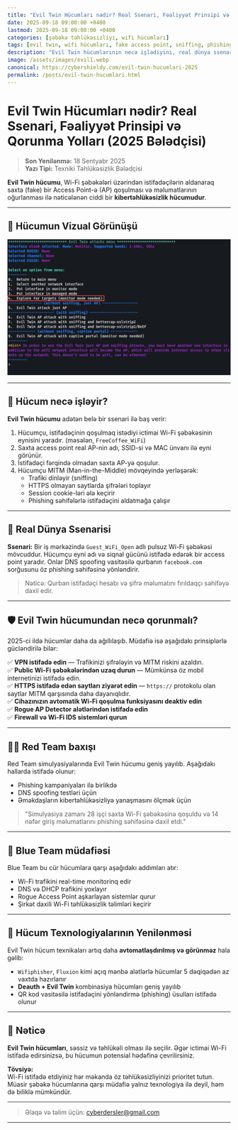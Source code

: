 ```yaml
---
title: "Evil Twin Hücumları nədir? Real Ssenari, Fəaliyyət Prinsipi və Qorunma Yolları (2025 Bələdçisi)"
date: 2025-09-18 09:00:00 +0400
lastmod: 2025-09-18 09:00:00 +0400
categories: [şəbəkə təhlükəsizliyi, wifi hücumları]
tags: [evil twin, wifi hücumları, fake access point, sniffing, phishing, red team, kibertəhlükəsizlik]
description: "Evil Twin hücumlarının necə işlədiyini, real dünya ssenarisində necə tətbiq edildiyini və bu hücumdan qorunma yollarını 2025-ci ilin təcrübəsinə əsasən öyrənin."
image: /assets/images/evil1.webp
canonical: https://cybershieldy.com/evil-twin-hucumlari-2025
permalink: /posts/evil-twin-hucumlari.html
---
```


# Evil Twin Hücumları nədir? Real Ssenari, Fəaliyyət Prinsipi və Qorunma Yolları (2025 Bələdçisi)

> **Son Yenilənmə:** 18 Sentyabr 2025  
> **Yazı Tipi:** Texniki Təhlükəsizlik Bələdçisi

**Evil Twin hücumu**, Wi-Fi şəbəkələri üzərindən istifadəçilərin aldanaraq saxta (fake) bir Access Point-ə (AP) qoşulması və məlumatlarının oğurlanması ilə nəticələnən ciddi bir **kibertəhlükəsizlik hücumudur**.

---

## 📸 Hücumun Vizual Görünüşü

![Evil Twin Hücumu nümunəsi](/assets/images/evil2.webp "Evil Twin Hücumu — Fake Access Point ilə real Wi-Fi təqlidi")

---

## 🧠 Hücum necə işləyir?

**Evil Twin hücumu** adətən belə bir ssenari ilə baş verir:

1. Hücumçu, istifadəçinin qoşulmaq istədiyi ictimai Wi-Fi şəbəkəsinin eynisini yaradır. (məsələn, `FreeCoffee_WiFi`)
2. Saxta access point real AP-nin adı, SSID-si və MAC ünvanı ilə eyni görünür.
3. İstifadəçi fərqində olmadan saxta AP-yə qoşulur.
4. Hücumçu MITM (Man-in-the-Middle) mövqeyində yerləşərək:
   - Trafiki dinləyir (sniffing)
   - HTTPS olmayan saytlarda şifrələri toplayır
   - Session cookie-ləri ələ keçirir
   - Phishing səhifələrlə istifadəçini aldatmağa çalışır

---

## 🎯 Real Dünya Ssenarisi

**Ssenari:** Bir iş mərkəzində `Guest_WiFi_Open` adlı pulsuz Wi-Fi şəbəkəsi mövcuddur. Hücumçu eyni adı və siqnal gücünü istifadə edərək bir access point yaradır. Onlar DNS spoofing vasitəsilə qurbanın `facebook.com` sorğusunu öz phishing səhifəsinə yönləndirir.

> Nəticə: Qurban istifadəçi hesabı və şifrə məlumatını fırıldaqçı səhifəyə daxil edir.

---

## 🛡️ Evil Twin hücumundan necə qorunmalı?

2025-ci ildə hücumlar daha da ağıllılaşıb. Müdafiə isə aşağıdakı prinsiplərlə gücləndirilə bilər:

✅ **VPN istifadə edin** — Trafikinizi şifrələyin və MITM riskini azaldın.  
✅ **Public Wi-Fi şəbəkələrindən uzaq durun** — Mümkünsə öz mobil internetinizi istifadə edin.  
✅ **HTTPS istifadə edən saytları ziyarət edin** — `https://` protokolu olan saytlar MITM qarşısında daha dayanıqlıdır.  
✅ **Cihazınızın avtomatik Wi-Fi qoşulma funksiyasını deaktiv edin**  
✅ **Rogue AP Detector alətlərindən istifadə edin**  
✅ **Firewall və Wi-Fi IDS sistemləri qurun**

---

## 👨‍💻 Red Team baxışı

Red Team simulyasiyalarında Evil Twin hücumu geniş yayılıb. Aşağıdakı hallarda istifadə olunur:

- Phishing kampaniyaları ilə birlikdə
- DNS spoofing testləri üçün
- Əməkdaşların kibertəhlükəsizliyə yanaşmasını ölçmək üçün

> "Simulyasiya zamanı 28 işçi saxta Wi-Fi şəbəkəsinə qoşuldu və 14 nəfər giriş məlumatlarını phishing səhifəsinə daxil etdi."

---

## 🔐 Blue Team müdafiəsi

Blue Team bu cür hücumlara qarşı aşağıdakı addımları atır:

- Wi-Fi trafikini real-time monitorinq edir  
- DNS və DHCP trafikini yoxlayır  
- Rogue Access Point aşkarlayan sistemlər qurur  
- Şirkət daxili Wi-Fi təhlükəsizlik təlimləri keçirir

---

## 🔄 Hücum Texnologiyalarının Yenilənməsi

Evil Twin hücum texnikaları artıq daha **avtomatlaşdırılmış və görünməz** hala gəlib:

- `Wifiphisher`, `Fluxion` kimi açıq mənbə alətlərlə hücumlar 5 dəqiqədən az vaxtda hazırlanır  
- **Deauth + Evil Twin** kombinasiya hücumları geniş yayılıb  
- QR kod vasitəsilə istifadəçini yönləndirmə (phishing) üsulları istifadə olunur

---

## 📌 Nəticə

**Evil Twin hücumları**, səssiz və təhlükəli olması ilə seçilir. Əgər ictimai Wi-Fi istifadə edirsinizsə, bu hücumun potensial hədəfinə çevrilirsiniz.

**Tövsiyə:**  
Wi-Fi istifadə etdiyiniz hər məkanda öz təhlükəsizliyinizi prioritet tutun. Müasir şəbəkə hücumlarına qarşı müdafiə yalnız texnologiya ilə deyil, həm də biliklə mümkündür.

---

> Əlaqə və təlim üçün: [cyberdersler@gmail.com](mailto:cyberdersler@gmail.com)

---

<!-- Strukturlaşdırılmış məlumat (JSON-LD) -->

<script type="application/ld+json">
{
  "@context": "https://schema.org",
  "@type": "Article",
  "headline": "Evil Twin Hücumları nədir? Real Ssenari, Fəaliyyət Prinsipi və Qorunma Yolları (2025 Bələdçisi)",
  "description": "Evil Twin hücumlarının necə işlədiyini, real dünya ssenarisində necə tətbiq edildiyini və bu hücumdan qorunma yollarını 2025-ci ilin təcrübəsinə əsasən öyrənin.",
  "image": "https://cybershieldy.com/assets/images/evil-twin.webp",
  "author": {
    "@type": "Person",
    "name": "CyberShieldy"
  },
  "publisher": {
    "@type": "Organization",
    "name": "CyberShieldy",
    "logo": {
      "@type": "ImageObject",
      "url": "https://cybershieldy.com/assets/images/logo.png"
    }
  },
  "datePublished": "2025-09-18T09:00:00+04:00",
  "dateModified": "2025-09-18T09:00:00+04:00",
  "mainEntityOfPage": {
    "@type": "WebPage",
    "@id": "https://cybershieldy.com/evil-twin-hucumlari-2025"
  }
}
</script>
